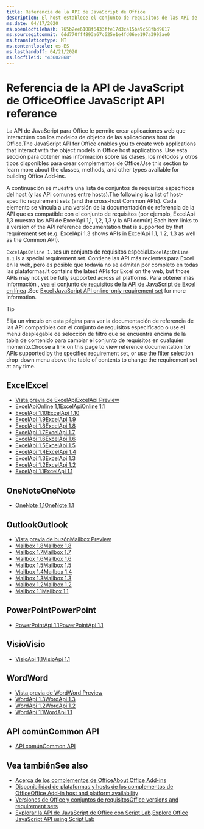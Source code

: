 ```yaml
---
title: Referencia de la API de JavaScript de Office
description: El host establece el conjunto de requisitos de las API de JavaScript de Office.
ms.date: 04/17/2020
ms.openlocfilehash: 765b2ee6108f6433ffe17d3ca15ba9c68fbd9617
ms.sourcegitcommit: 6dd770ff4893a67c625e1e4fd06ee197a3992ae0
ms.translationtype: MT
ms.contentlocale: es-ES
ms.lasthandoff: 04/21/2020
ms.locfileid: "43602868"
---
```

# <a name="office-javascript-api-reference"></a><span data-ttu-id="8e0dc-103">Referencia de la API de JavaScript de Office</span><span class="sxs-lookup"><span data-stu-id="8e0dc-103">Office JavaScript API reference</span></span>

<span data-ttu-id="8e0dc-104">La API de JavaScript para Office le permite crear aplicaciones web que interactúen con los modelos de objetos de las aplicaciones host de Office.</span><span class="sxs-lookup"><span data-stu-id="8e0dc-104">The JavaScript API for Office enables you to create web applications that interact with the object models in Office host applications.</span></span> <span data-ttu-id="8e0dc-105">Use esta sección para obtener más información sobre las clases, los métodos y otros tipos disponibles para crear complementos de Office.</span><span class="sxs-lookup"><span data-stu-id="8e0dc-105">Use this section to learn more about the classes, methods, and other types available for building Office Add-ins.</span></span>

<span data-ttu-id="8e0dc-106">A continuación se muestra una lista de conjuntos de requisitos específicos del host (y las API comunes entre hosts).</span><span class="sxs-lookup"><span data-stu-id="8e0dc-106">The following is a list of host-specific requirement sets (and the cross-host Common APIs).</span></span> <span data-ttu-id="8e0dc-107">Cada elemento se vincula a una versión de la documentación de referencia de la API que es compatible con el conjunto de requisitos (por ejemplo, ExcelApi 1,3 muestra las API de ExcelApi 1,1, 1,2, 1,3 y la API común).</span><span class="sxs-lookup"><span data-stu-id="8e0dc-107">Each item links to a version of the API reference documentation that is supported by that requirement set (e.g. ExcelApi 1.3 shows APIs in ExcelApi 1.1, 1.2, 1.3 as well as the Common API).</span></span>

<span data-ttu-id="8e0dc-108">`ExcelApiOnline 1.1`es un conjunto de requisitos especial.</span><span class="sxs-lookup"><span data-stu-id="8e0dc-108">`ExcelApiOnline 1.1` is a special requirement set.</span></span> <span data-ttu-id="8e0dc-109">Contiene las API más recientes para Excel en la web, pero es posible que todavía no se admitan por completo en todas las plataformas.</span><span class="sxs-lookup"><span data-stu-id="8e0dc-109">It contains the latest APIs for Excel on the web, but those APIs may not yet be fully supported across all platforms.</span></span> <span data-ttu-id="8e0dc-110">Para obtener más información [, vea el conjunto de requisitos de la API de JavaScript de Excel en línea](/office/dev/add-ins/reference/requirement-sets/excel-api-online-requirement-set) .</span><span class="sxs-lookup"><span data-stu-id="8e0dc-110">See [Excel JavaScript API online-only requirement set](/office/dev/add-ins/reference/requirement-sets/excel-api-online-requirement-set) for more information.</span></span>

> [!TIP]
> <span data-ttu-id="8e0dc-111">Elija un vínculo en esta página para ver la documentación de referencia de las API compatibles con el conjunto de requisitos especificado o use el menú desplegable de selección de filtro que se encuentra encima de la tabla de contenido para cambiar el conjunto de requisitos en cualquier momento.</span><span class="sxs-lookup"><span data-stu-id="8e0dc-111">Choose a link on this page to view reference documentation for APIs supported by the specified requirement set, or use the filter selection drop-down menu above the table of contents to change the requirement set at any time.</span></span>

## <a name="excel"></a><span data-ttu-id="8e0dc-112">Excel</span><span class="sxs-lookup"><span data-stu-id="8e0dc-112">Excel</span></span>

- [<span data-ttu-id="8e0dc-113">Vista previa de ExcelApi</span><span class="sxs-lookup"><span data-stu-id="8e0dc-113">ExcelApi Preview</span></span>](/javascript/api/excel?view=excel-js-preview)
- [<span data-ttu-id="8e0dc-114">ExcelApiOnline 1,1</span><span class="sxs-lookup"><span data-stu-id="8e0dc-114">ExcelApiOnline 1.1</span></span>](/javascript/api/excel?view=excel-js-online)
- [<span data-ttu-id="8e0dc-115">ExcelApi 1.10</span><span class="sxs-lookup"><span data-stu-id="8e0dc-115">ExcelApi 1.10</span></span>](/javascript/api/excel?view=excel-js-1.10)
- [<span data-ttu-id="8e0dc-116">ExcelApi 1.9</span><span class="sxs-lookup"><span data-stu-id="8e0dc-116">ExcelApi 1.9</span></span>](/javascript/api/excel?view=excel-js-1.9)
- [<span data-ttu-id="8e0dc-117">ExcelApi 1.8</span><span class="sxs-lookup"><span data-stu-id="8e0dc-117">ExcelApi 1.8</span></span>](/javascript/api/excel?view=excel-js-1.8)
- [<span data-ttu-id="8e0dc-118">ExcelApi 1.7</span><span class="sxs-lookup"><span data-stu-id="8e0dc-118">ExcelApi 1.7</span></span>](/javascript/api/excel?view=excel-js-1.7)
- [<span data-ttu-id="8e0dc-119">ExcelApi 1.6</span><span class="sxs-lookup"><span data-stu-id="8e0dc-119">ExcelApi 1.6</span></span>](/javascript/api/excel?view=excel-js-1.6)
- [<span data-ttu-id="8e0dc-120">ExcelApi 1.5</span><span class="sxs-lookup"><span data-stu-id="8e0dc-120">ExcelApi 1.5</span></span>](/javascript/api/excel?view=excel-js-1.5)
- [<span data-ttu-id="8e0dc-121">ExcelApi 1.4</span><span class="sxs-lookup"><span data-stu-id="8e0dc-121">ExcelApi 1.4</span></span>](/javascript/api/excel?view=excel-js-1.4)
- [<span data-ttu-id="8e0dc-122">ExcelApi 1.3</span><span class="sxs-lookup"><span data-stu-id="8e0dc-122">ExcelApi 1.3</span></span>](/javascript/api/excel?view=excel-js-1.3)
- [<span data-ttu-id="8e0dc-123">ExcelApi 1.2</span><span class="sxs-lookup"><span data-stu-id="8e0dc-123">ExcelApi 1.2</span></span>](/javascript/api/excel?view=excel-js-1.2)
- [<span data-ttu-id="8e0dc-124">ExcelApi 1.1</span><span class="sxs-lookup"><span data-stu-id="8e0dc-124">ExcelApi 1.1</span></span>](/javascript/api/excel?view=excel-js-1.1)

## <a name="onenote"></a><span data-ttu-id="8e0dc-125">OneNote</span><span class="sxs-lookup"><span data-stu-id="8e0dc-125">OneNote</span></span>

- [<span data-ttu-id="8e0dc-126">OneNote 1,1</span><span class="sxs-lookup"><span data-stu-id="8e0dc-126">OneNote 1.1</span></span>](/javascript/api/onenote?view=onenote-js-1.1)

## <a name="outlook"></a><span data-ttu-id="8e0dc-127">Outlook</span><span class="sxs-lookup"><span data-stu-id="8e0dc-127">Outlook</span></span>

- [<span data-ttu-id="8e0dc-128">Vista previa de buzón</span><span class="sxs-lookup"><span data-stu-id="8e0dc-128">Mailbox Preview</span></span>](/javascript/api/outlook?view=outlook-js-preview)
- [<span data-ttu-id="8e0dc-129">Mailbox 1.8</span><span class="sxs-lookup"><span data-stu-id="8e0dc-129">Mailbox 1.8</span></span>](/javascript/api/outlook?view=outlook-js-1.8)
- [<span data-ttu-id="8e0dc-130">Mailbox 1.7</span><span class="sxs-lookup"><span data-stu-id="8e0dc-130">Mailbox 1.7</span></span>](/javascript/api/outlook?view=outlook-js-1.7)
- [<span data-ttu-id="8e0dc-131">Mailbox 1.6</span><span class="sxs-lookup"><span data-stu-id="8e0dc-131">Mailbox 1.6</span></span>](/javascript/api/outlook?view=outlook-js-1.6)
- [<span data-ttu-id="8e0dc-132">Mailbox 1.5</span><span class="sxs-lookup"><span data-stu-id="8e0dc-132">Mailbox 1.5</span></span>](/javascript/api/outlook?view=outlook-js-1.5)
- [<span data-ttu-id="8e0dc-133">Mailbox 1.4</span><span class="sxs-lookup"><span data-stu-id="8e0dc-133">Mailbox 1.4</span></span>](/javascript/api/outlook?view=outlook-js-1.4)
- [<span data-ttu-id="8e0dc-134">Mailbox 1.3</span><span class="sxs-lookup"><span data-stu-id="8e0dc-134">Mailbox 1.3</span></span>](/javascript/api/outlook?view=outlook-js-1.3)
- [<span data-ttu-id="8e0dc-135">Mailbox 1.2</span><span class="sxs-lookup"><span data-stu-id="8e0dc-135">Mailbox 1.2</span></span>](/javascript/api/outlook?view=outlook-js-1.2)
- [<span data-ttu-id="8e0dc-136">Mailbox 1.1</span><span class="sxs-lookup"><span data-stu-id="8e0dc-136">Mailbox 1.1</span></span>](/javascript/api/outlook?view=outlook-js-1.1)

## <a name="powerpoint"></a><span data-ttu-id="8e0dc-137">PowerPoint</span><span class="sxs-lookup"><span data-stu-id="8e0dc-137">PowerPoint</span></span>

- [<span data-ttu-id="8e0dc-138">PowerPointApi 1.1</span><span class="sxs-lookup"><span data-stu-id="8e0dc-138">PowerPointApi 1.1</span></span>](/javascript/api/powerpoint?view=powerpoint-js-1.1)

## <a name="visio"></a><span data-ttu-id="8e0dc-139">Visio</span><span class="sxs-lookup"><span data-stu-id="8e0dc-139">Visio</span></span>

- [<span data-ttu-id="8e0dc-140">VisioApi 1,1</span><span class="sxs-lookup"><span data-stu-id="8e0dc-140">VisioApi 1.1</span></span>](/javascript/api/visio?view=visio-js-1.1)

## <a name="word"></a><span data-ttu-id="8e0dc-141">Word</span><span class="sxs-lookup"><span data-stu-id="8e0dc-141">Word</span></span>

- [<span data-ttu-id="8e0dc-142">Vista previa de Word</span><span class="sxs-lookup"><span data-stu-id="8e0dc-142">Word Preview</span></span>](/javascript/api/word?view=word-js-preview)
- [<span data-ttu-id="8e0dc-143">WordApi 1.3</span><span class="sxs-lookup"><span data-stu-id="8e0dc-143">WordApi 1.3</span></span>](/javascript/api/word?view=word-js-1.3)
- [<span data-ttu-id="8e0dc-144">WordApi 1.2</span><span class="sxs-lookup"><span data-stu-id="8e0dc-144">WordApi 1.2</span></span>](/javascript/api/word?view=word-js-1.2)
- [<span data-ttu-id="8e0dc-145">WordApi 1.1</span><span class="sxs-lookup"><span data-stu-id="8e0dc-145">WordApi 1.1</span></span>](/javascript/api/word?view=word-js-1.1)

## <a name="common-api"></a><span data-ttu-id="8e0dc-146">API común</span><span class="sxs-lookup"><span data-stu-id="8e0dc-146">Common API</span></span>

- [<span data-ttu-id="8e0dc-147">API común</span><span class="sxs-lookup"><span data-stu-id="8e0dc-147">Common API</span></span>](/javascript/api/office?view=common-js)

## <a name="see-also"></a><span data-ttu-id="8e0dc-148">Vea también</span><span class="sxs-lookup"><span data-stu-id="8e0dc-148">See also</span></span>

- [<span data-ttu-id="8e0dc-149">Acerca de los complementos de Office</span><span class="sxs-lookup"><span data-stu-id="8e0dc-149">About Office Add-ins</span></span>](/office/dev/add-ins/overview)
- [<span data-ttu-id="8e0dc-150">Disponibilidad de plataformas y hosts de los complementos de Office</span><span class="sxs-lookup"><span data-stu-id="8e0dc-150">Office Add-in host and platform availability</span></span>](/office/dev/add-ins/overview/office-add-in-availability)
- [<span data-ttu-id="8e0dc-151">Versiones de Office y conjuntos de requisitos</span><span class="sxs-lookup"><span data-stu-id="8e0dc-151">Office versions and requirement sets</span></span>](/office/dev/add-ins/develop/office-versions-and-requirement-sets)
- <span data-ttu-id="8e0dc-152">[Explorar la API de JavaScript de Office con Script Lab](/office/dev/add-ins/overview/explore-with-script-lab).</span><span class="sxs-lookup"><span data-stu-id="8e0dc-152">[Explore Office JavaScript API using Script Lab](/office/dev/add-ins/overview/explore-with-script-lab)</span></span>
